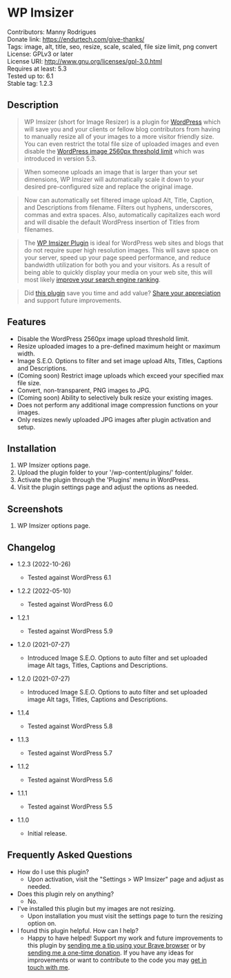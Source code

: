# WP Imsizer

Contributors: Manny Rodrigues  
Donate link: https://endurtech.com/give-thanks/  
Tags: image, alt, title, seo, resize, scale, scaled, file size limit, png convert  
License: GPLv3 or later  
License URI: http://www.gnu.org/licenses/gpl-3.0.html  
Requires at least: 5.3  
Tested up to: 6.1  
Stable tag: 1.2.3  

## Description

> WP Imsizer (short for Image Resizer) is a plugin for [WordPress](https://wordpress.org/) which will save you and your clients or fellow blog contributors from having to manually resize all of your images to a more visitor friendly size. You can even restrict the total file size of uploaded images and even disable the [WordPress image 2560px threshold limit](https://make.wordpress.org/core/2019/10/11/updates-to-image-processing-in-wordpress-5-3/) which was introduced in version 5.3.  

> When someone uploads an image that is larger than your set dimensions, WP Imsizer will automatically scale it down to your desired pre-configured size and replace the original image.  

> Now can automatically set filtered image upload Alt, Title, Caption, and Descriptions from filename. Filters out hyphens, underscores, commas and extra spaces. Also, automatically capitalizes each word and will disable the default WordPress insertion of Titles from filenames.  

> The [WP Imsizer Plugin](https://wordpress.org/plugins/wp-imsizer/) is ideal for WordPress web sites and blogs that do not require super high resolution images. This will save space on your server, speed up your page speed performance, and reduce bandwidth utilization for both you and your visitors. As a result of being able to quickly display your media on your web site, this will most likely [improve your search engine ranking](https://moz.com/learn/seo/page-speed).  

> Did [this plugin](https://endurtech.com/wp-imsizer-wordpress-plugin/) save you time and add value? [Share your appreciation](https://endurtech.com/give-thanks/) and support future improvements.  

## Features

* Disable the WordPress 2560px image upload threshold limit.
* Resize uploaded images to a pre-defined maximum height or maximum width.
* Image S.E.O. Options to filter and set image upload Alts, Titles, Captions and Descriptions.
* (Coming soon) Restrict image uploads which exceed your specified max file size.
* Convert, non-transparent, PNG images to JPG.
* (Coming soon) Ability to selectively bulk resize your existing images.
* Does not perform any additional image compression functions on your images.
* Only resizes newly uploaded JPG images after plugin activation and setup.

## Installation

1. WP Imsizer options page.  
2. Upload the plugin folder to your '/wp-content/plugins/' folder.  
3. Activate the plugin through the 'Plugins' menu in WordPress.  
4. Visit the plugin settings page and adjust the options as needed.  

## Screenshots

1. WP Imsizer options page.

## Changelog

* 1.2.3 (2022-10-26)
  * Tested against WordPress 6.1

* 1.2.2 (2022-05-10)
  * Tested against WordPress 6.0

* 1.2.1
  * Tested against WordPress 5.9

* 1.2.0 (2021-07-27)
  * Introduced Image S.E.O. Options to auto filter and set uploaded image Alt tags, Titles, Captions and Descriptions.

* 1.2.0 (2021-07-27)
  * Introduced Image S.E.O. Options to auto filter and set uploaded image Alt tags, Titles, Captions and Descriptions.

* 1.1.4
  * Tested against WordPress 5.8

* 1.1.3
  * Tested against WordPress 5.7

* 1.1.2
  * Tested against WordPress 5.6

* 1.1.1
  * Tested against WordPress 5.5

* 1.1.0
  * Initial release.

## Frequently Asked Questions

* How do I use this plugin?
  * Upon activation, visit the "Settings > WP Imsizer" page and adjust as needed.
* Does this plugin rely on anything?
  * No.
* I've installed this plugin but my images are not resizing.
  * Upon installation you must visit the settings page to turn the resizing option on.
* I found this plugin helpful. How can I help?
  * Happy to have helped! Support my work and future improvements to this plugin by [sending me a tip using your Brave browser](https://endurtech.com/send-a-tip-using-the-brave-browser/) or by [sending me a one-time donation](https://endurtech.com/give-thanks/). If you have any ideas for improvements or want to contribute to the code you may [get in touch with me](https://endurtech.com/contact/).